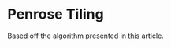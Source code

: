 # Penrose Tiling

Based off the algorithm presented in [this](https://preshing.com/20110831/penrose-tiling-explained/) article.

